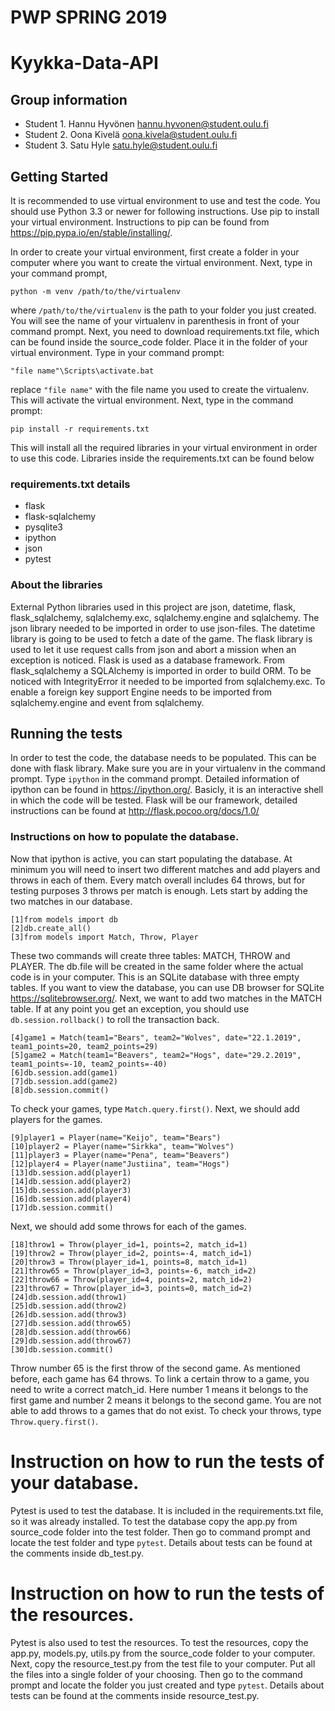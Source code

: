# PWP SPRING 2019
# Kyykka-Data-API
## Group information
* Student 1. Hannu Hyvönen  hannu.hyvonen@student.oulu.fi
* Student 2. Oona Kivelä    oona.kivela@student.oulu.fi
* Student 3. Satu Hyle      satu.hyle@student.oulu.fi

## Getting Started

It is recommended to use virtual environment to use and test the code. You should use Python 3.3 or newer for following instructions. Use pip to install your virtual environment. Instructions to pip can be found from https://pip.pypa.io/en/stable/installing/.

In order to create your virtual environment, first create a folder in your computer where you want to create the virtual environment. Next, type in your command prompt,
```
python -m venv /path/to/the/virtualenv
```
where ```/path/to/the/virtualenv``` is the path to your folder you just created. You will see the name of your virtualenv in parenthesis in front of your command prompt. Next, you need to download requirements.txt file, which can be found inside the source_code folder. Place it in the folder of your virtual environment. Type in your command prompt:
```
"file name"\Scripts\activate.bat
```
replace ```"file name"``` with the file name you used to create the virtualenv. This will activate the virtual environment. Next, type in the command prompt:
```
pip install -r requirements.txt
```
This will install all the required libraries in your virtual environment in order to use this code. Libraries inside the requirements.txt can be found below

### requirements.txt details

* flask
* flask-sqlalchemy
* pysqlite3
* ipython
* json
* pytest

### About the libraries

External Python libraries used in this project are json, datetime, flask, flask_sqlalchemy, sqlalchemy.exc, sqlalchemy.engine and sqlalchemy. The json library needed to be imported in order to use json-files. The datetime library is going to be used to fetch a date of the game. The flask library is used to let it use request calls from json and abort a mission when an exception is noticed. Flask is used as a database framework. From flask_sqlalchemy a SQLAlchemy is imported in order to build ORM. To be noticed with IntegrityError it needed to be imported from sqlalchemy.exc. To enable a foreign key support Engine needs to be imported from sqlalchemy.engine and event from sqlalchemy.

## Running the tests

In order to test the code, the database needs to be populated. This can be done with flask library. Make sure you are in your virtualenv in the command prompt. Type ```ipython``` in the command prompt. Detailed information of ipython can be found in https://ipython.org/. Basicly, it is an interactive shell in which the code will be tested. Flask will be our framework, detailed instructions can be found at http://flask.pocoo.org/docs/1.0/

### Instructions on how to populate the database.

Now that ipython is active, you can start populating the database. At minimum you will need to insert two different matches and add players and throws in each of them. Every match overall includes 64 throws, but for testing purposes 3 throws per match is enough. Lets start by adding the two matches in our database.
```
[1]from models import db
[2]db.create_all()
[3]from models import Match, Throw, Player
```
These two commands will create three tables: MATCH, THROW and PLAYER. The db.file will be created in the same folder where the actual code is in your computer. This is an SQLite database with three empty tables. If you want to view the database, you can use DB browser for SQLite https://sqlitebrowser.org/. Next, we want to add two matches in the MATCH table. If at any point you get an exception, you should use ```db.session.rollback()``` to roll the transaction back.
```
[4]game1 = Match(team1="Bears", team2="Wolves", date="22.1.2019", team1_points=20, team2_points=29) 
[5]game2 = Match(team1="Beavers", team2="Hogs", date="29.2.2019", team1_points=-10, team2_points=-40)
[6]db.session.add(game1)
[7]db.session.add(game2)
[8]db.session.commit()
```
To check your games, type ```Match.query.first()```. 
Next, we should add players for the games.
```
[9]player1 = Player(name="Keijo", team="Bears")
[10]player2 = Player(name="Sirkka", team="Wolves")
[11]player3 = Player(name="Pena", team="Beavers")
[12]player4 = Player(name"Justiina", team="Hogs")
[13]db.session.add(player1)
[14]db.session.add(player2)
[15]db.session.add(player3)
[16]db.session.add(player4)
[17]db.session.commit()
```

Next, we should add some throws for each of the games.
```
[18]throw1 = Throw(player_id=1, points=2, match_id=1)
[19]throw2 = Throw(player_id=2, points=-4, match_id=1)
[20]throw3 = Throw(player_id=1, points=8, match_id=1)
[21]throw65 = Throw(player_id=3, points=-6, match_id=2)
[22]throw66 = Throw(player_id=4, points=2, match_id=2)
[23]throw67 = Throw(player_id=3, points=0, match_id=2)
[24]db.session.add(throw1)
[25]db.session.add(throw2)
[26]db.session.add(throw3)
[27]db.session.add(throw65)
[28]db.session.add(throw66)
[29]db.session.add(throw67)
[30]db.session.commit()
```
Throw number 65 is the first throw of the second game. As mentioned before, each game has 64 throws. To link a certain throw to a game, you need to write a correct match_id. Here number 1 means it belongs to the first game and number 2 means it belongs to the second game. You are not able to add throws to a games that do not exist. To check your throws, type ```Throw.query.first()```.

# Instruction on how to run the tests of your database.

Pytest is used to test the database. It is included in the requirements.txt file, so it was already installed. To test the database copy the app.py from source_code folder into the test folder. Then go to command prompt and locate the test folder and type ```pytest```.
Details about tests can be found at the comments inside db_test.py.

# Instruction on how to run the tests of the resources.
Pytest is also used to test the resources. To test the resources, copy the app.py, models.py, utils.py from the source_code folder to your computer. Next, copy the resource_test.py from the test file to your computer. Put all the files into a single folder of your choosing. Then go to the command prompt and locate the folder you just created and type ```pytest```.
Details about tests can be found at the comments inside resource_test.py.
